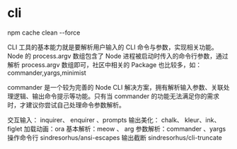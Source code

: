 # cli

npm cache clean --force

CLI 工具的基本能力就是要解析用户输入的 CLI 命令与参数，实现相关功能。Node 的 process.argv 数组包含了 Node 进程被启动时传入的命令行参数，通过解析 process.argv 数组即可，社区中相关的 Package 也比较多，如：commander,yargs,minimist

commander 是一个较为完善的 Node CLI 解决方案，拥有解析输入参数、关联处理逻辑、输出命令提示等功能。只有当 commander 的功能无法满足你的需求时，才建议你尝试自己处理命令参数解析。

交互输入： inquirer、 enquirer 、prompts
输出美化： chalk、 kleur、ink、figlet
加载动画：ora
基本解析：meow 、 arg
参数解析：commander 、yargs
操作命令行
sindresorhus/ansi-escapes
输出截断
sindresorhus/cli-truncate